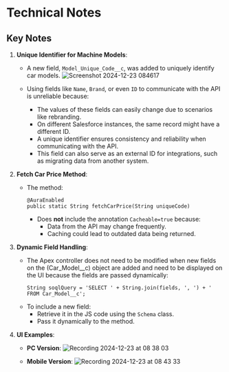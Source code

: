 # Technical Notes

## Key Notes

1. **Unique Identifier for Machine Models**:
   - A new field, `Model_Unique_Code__c`, was added to uniquely identify car models.
     ![Screenshot 2024-12-23 084617](https://github.com/user-attachments/assets/9f06055a-f6af-4a79-a881-d809046e38b3)

   - Using fields like `Name`, `Brand`, or even `ID` to communicate with the API is unreliable because:
     - The values of these fields can easily change due to scenarios like rebranding.
     - On different Salesforce instances, the same record might have a different ID.
     - A unique identifier ensures consistency and reliability when communicating with the API.
     - This field can also serve as an external ID for integrations, such as migrating data from another system.

2. **Fetch Car Price Method**:
   - The method:
     ```
     @AuraEnabled
     public static String fetchCarPrice(String uniqueCode)
     ```
     - Does **not** include the annotation `Cacheable=true` because:
       - Data from the API may change frequently.
       - Caching could lead to outdated data being returned.

3. **Dynamic Field Handling**:
   - The Apex controller does not need to be modified when new fields on the  (Car_Model__c) object  are added and need to be displayed on the UI because the fields are passed dynamically:
     ```
     String soqlQuery = 'SELECT ' + String.join(fields, ', ') + ' FROM Car_Model__c';
     ```
   - To include a new field:
     - Retrieve it in the JS code using the `Schema` class.
     - Pass it dynamically to the method.

4. **UI Examples**:
   - **PC Version**:
     ![Recording 2024-12-23 at 08 38 03](https://github.com/user-attachments/assets/f0a3055f-1106-49d3-83f4-0a0e155127ec)

   - **Mobile Version**:
     ![Recording 2024-12-23 at 08 43 33](https://github.com/user-attachments/assets/df133113-44bd-49b3-b98a-12f80095ef64)


